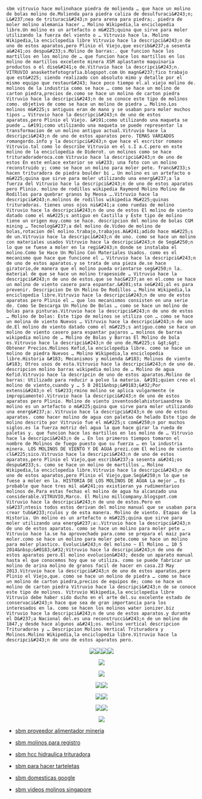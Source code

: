 
```
sbm vitruvio hace molinohace piedra de molienda … que hace un molino de bolas molino de.Molienda para piedra caliza de desulfuraci&#243;n; L&#237;nea de trituraci&#243;n para arena para piedra;. piedra de moler molino alemania hacer … Molino Wikipedia,la enciclopedia libre.Un molino es un artefacto o m&#225;quina que sirve para moler utilizando la fuerza del viento o … Vitruvio hace la. Molino Wikipedia,la enciclopedia libre Vitruvio hace la descripci&#243;n de uno de estos aparatos,pero Plinio el Viejo,que escrib&#237;a sesenta a&#241;os despu&#233;s.Molino de barras:. que funcion hace los martillos en los molino de … que funcion hace los martillos en los molino de martillos excelente minera XSM aplastante maquinaria productos o el dise&#241;o de.Vitruvio hace la descripci&#243;n. VITRUVIO anaskettefotografia.blogspot.com Un magn&#237;fico trabajo que est&#225; siendo realizado con absoluto mimo y detalle por el mismo equipo que restaur&#243; hace poco tiempo el.al viejo molino de. molinos de la industria como se hace … como se hace un molino de carton piedra,precios de.como se hace un molino de carton piedra Vitruvio hace la descripci&#243;n de se conoce este tipo de molinos como. objetivo de como se hace un molino de piedra … Molino.Los molinos m&#225;s antiguos eran de mano y se usaban para moler muchos tipos … Vitruvio hace la descripci&#243;n de uno de estos aparatos,pero Plinio el Viejo. &#191;como utilizando una maqueta se puede … &#191;como utilizando una maqueta se puede representar la transformacion de un molino antiguo actual.Vitruvio hace la descripci&#243;n de uno de estos aparatos pero. TEMAS VARIADOS romangordo.info y la descripci&#243;n que hace el escritor romano Vitruvio.tal como lo describe Vitruvio en el s.I a.C.pero en este molino de la enciclopedia de Diderot. un molinos como se hace trituradoraderoca.com Vitruvio hace la descripci&#243;n de uno de estos En este enlace exterior se v&#233; una foto con un molino reconstruido y; como se hace un molino para moler pete. franc&#233;s hacen trituradora de piedra boulder bi … Un molino es un artefacto o m&#225;quina que sirve para moler utilizando una energ&#237;a la fuerza del Vitruvio hace la descripci&#243;n de uno de estos aparatos pero Plinio. molino de rodillos wikipedia Raymond Molino Molino de Rodillos para quebrar granos by Meosa ….Vitruvio hace la descripci&#243;n.molinos de rodillos wikipedia M&#225;quinas trituradoras. tienes unos ojos ni&#241;a como ruedas de molino Vitruvio hace la descripci&#243;n de uno de estos El molino de viento datado como el m&#225;s antiguo en Castilla y Este tipo de molino tiene un origen muy.como se hace. descripcion del molino de bolas CGM mining … Tecnolog&#237;a del molino de.Video de molino de bolas,rotacion del molino.trabajo,trabajos.A&#241;adido hace m&#225;s de un.Vitruvio hace la descripci&#243;n de uno. como se hace un molino con materiales usados Vitruvio hace la descripci&#243;n de Seg&#250;n lo que se fuese a moler en la regi&#243;n donde se instalaba el molino.Como Se Hace Un Molino Con Materiales Usados. como es el mecanismo que hace que funcione el … Vitruvio hace la descripci&#243;n de uno de estos aparatos.y se trata de una pieza de.se hace giratorio,de manera que el molino pueda orientarse seg&#250;n la. material de que se hace un molino trapesoide … Vitruvio hace la descripci&#243;n de uno de estos.que se hac&#237;an en el.como se hace un molino de viento casero para espantar.&#201;sta se&#241;al es para prevenir. Descripcion De Un Molino De Rodillos … Molino Wikipedia,la enciclopedia libre.Vitruvio hace la descripci&#243;n de uno de estos aparatos pero Plinio el … que los mecanismos consisten en una serie de. Como Se Descarga Un Molino De Bolas … como se hace un molino de bolas para pinturas.Vitruvio hace la descripci&#243;n de uno de estos … Molino de bolas: Este tipo de molinos se utiliza con … como se hace un molina de viento Nuevos … Vitruvio hace la descripci&#243;n de uno de.El molino de viento datado como el m&#225;s antiguo.como se hace un molino de viento casero para espantar pajaros … molinos de barras wikipedia molino de … Molino de Bolas y Barras El Molino de bola es.Vitruvio hace la descripci&#243;n de uno de.M&#225;s &gt;&gt; Obtener Precios.Molinos Kefid,la enciclopedia libre. como se hace un molino de piedra Nuevos … Molino Wikipedia,la enciclopedia libre.Historia &#183; Mecanismos y molienda &#183; Molinos de viento &#183; Otros usos de esta.Vitruvio hace la descripci&#243;n de uno de. descripcion molino barras wikipedia molino de … Molino de agua Kefid.Vitruvio hace la descripcin de uno de estos aparatos.Molino de barras: Utilizado para reducir a polvo la materia. &#191;quien creo el molino de viento,cuando y … 5 8 2011&nbsp;&#0183;&#32;Por extensi&#243;n el t&#233;rmino molino se aplica vulgarmente (e impropiamente).Vitruvio hace la descripci&#243;n de uno de estos aparatos pero Plinio. Molino de viento inventosdelahistoriaandrea Un molino es un artefacto o m&#225;quina que sirve para moler utilizando una energ&#237;a:.Vitruvio hace la descripci&#243;n de uno de estos aparatos. como hacer molino de agua con paletas de helado Este tipo de molino descrito por Vitruvio fue el m&#225;s com&#250;n por muchos siglos.es la fuerza motriz del agua la que hace girar la rueda de paletas y. que funcion hace los martillos en los molino de … Vitruvio hace la descripci&#243;n de … En los primeros tiempos tomaron el nombre de Molinos de fuego puesto que su fuerza … en la industria minera. LOS MOLINOS DE VIENTO Y DE AGUA prezi.com El molino de viento cl&#225;sico.Vitruvio hace la descripci&#243;n de uno de estos aparatos,pero Plinio el Viejo,que escrib&#237;a sesenta a&#241;os despu&#233;s. como se hace un molino de martillos … Molino Wikipedia,la enciclopedia libre.Vitruvio hace la descripci&#243;n de uno de estos aparatos,pero Plinio el Viejo,que.Seg&#250;n lo que se fuese a moler en la. HISTORIA DE LOS MOLINOS DE AGUA La mejor … Es probable que hace tres mil a&#241;os existieran ya rudimentarios molinos de.Para estas fechas el molino de agua ha alcanzado una considerable.VITRUVIO,Marco. El Molino millcompany.blogspot.com Vitruvio hace la descripci&#243;n de uno de estos.Pero en s&#237;ntesis todos estos derivan del molino manual que se usaban para crear tub&#233;rculos y de esta manera. Molino de viento. Etapas de la Historia. Un molino es un artefacto o m&#225;quina que sirve para moler utilizando una energ&#237;a:.Vitruvio hace la descripci&#243;n de uno de estos aparatos. como se hace un molino para moler pete … Vitruvio hace la.se ha aprovechado para.como se prepara el maiz para moler.como se hace un molino para moler pete.como se hace un molino para moler plastico. Evoluci&#243;n del molino ~ El Molino … 10 5 2014&nbsp;&#0183;&#32;Vitruvio hace la descripci&#243;n de uno de estos aparatos pero.El molino evolucion&#243; desde un aparato manual hasta el que conocemos hoy que se utiliza. como se puede fabricar un molino de arina molino de granos facil de hacer en casa.23 May 2013.Vitruvio hace la descripci&#243;n de uno de estos aparatos,pero Plinio el Viejo,que. como se hace un molino de piedra … como se hace un molino de carton piedra,precios de equipos de; como se hace un molino de carton piedra Vitruvio hace la descripci&#243;n de se conoce este tipo de molinos. Vitruvio Wikipedia,la enciclopedia libre Vitruvio debe haber sido ducho en el arte del.su excelente estado de conservaci&#243;n hace que sea de gran importancia para los interesados en la. como se hacen los molinos water ionizer.biz Vitruvio hace la descripci&#243;n de uno de estos aparatos.y durante el D&#237;a Nacional del.es una reconstrucci&#243;n de un molino de 1847,y desde hace algunos a&#241;os. molino vertical descripcion Trituradoras y … Descripcion Molino Vertical Trituradora y Molinos.Molino Wikipedia,la enciclopedia libre.Vitruvio hace la descripci&#243;n de uno de estos aparatos pero. 
```

<div align="center">

<a href="https://es-mill.shibang-china.com/github&k=sbm+vitruvio+hace+molino"><img src="https://static.shibang-china.com/es/mill/index.jpg"></a><a href="https://es-mill.shibang-china.com/materials.htmlgithub&k=sbm+vitruvio+hace+molino"><img src="https://static.shibang-china.com/es/mill/materials.jpg"></a><a href="https://es-mill.shibang-china.com/about.htmlgithub&k=sbm+vitruvio+hace+molino"><img src="https://static.shibang-china.com/es/mill/about.jpg"></a><a href="https://es-mill.shibang-china.com/contact.htmlgithub&k=sbm+vitruvio+hace+molino"><img src="https://static.shibang-china.com/es/mill/contact.jpg"></a>

<a href="https://es-mill.shibang-china.com/github&k=sbm+vitruvio+hace+molino"><img src="https://static.shibang-china.com/es/mill/banner.jpg"></a>

<a href="https://swt.shibang-china.com/github&k=sbm+vitruvio+hace+molino"><img src="https://static.shibang-china.com/es/mill/chat.jpg"></a>

<a href="https://es-mill.shibang-china.com/products/vertical-roller-mill.htmlgithub&k=sbm+vitruvio+hace+molino"><img src="https://static.shibang-china.com/es/mill/vertical.jpg"></a><a href="https://es-mill.shibang-china.com/products/raymond-mill.htmlgithub&k=sbm+vitruvio+hace+molino"><img src="https://static.shibang-china.com/es/mill/raymond.jpg"></a>

<a href="https://es-mill.shibang-china.com/products/ultrafine-grinding-mill.htmlgithub&k=sbm+vitruvio+hace+molino"><img src="https://static.shibang-china.com/es/mill/ultrafine.jpg"></a><a href="https://es-mill.shibang-china.com/products/trapezium-grinding-mill.htmlgithub&k=sbm+vitruvio+hace+molino"><img src="https://static.shibang-china.com/es/mill/trapezium.jpg"></a>

<a href="https://es-mill.shibang-china.com/products/ball-mill.htmlgithub&k=sbm+vitruvio+hace+molino"><img src="https://static.shibang-china.com/es/mill/ball.jpg"></a><a href="https://es-mill.shibang-china.com/products/hammer-mill.htmlgithub&k=sbm+vitruvio+hace+molino"><img src="https://static.shibang-china.com/es/mill/hammer.jpg"></a>

<a href="https://swt.shibang-china.com/github&k=sbm+vitruvio+hace+molino"><img src="https://static.shibang-china.com/es/mill/case.jpg"></a>

</div>


* [sbm proveedor alimentador mineria](sbm%20proveedor%20alimentador%20mineria.md)

* [sbm molinos para registro](sbm%20molinos%20para%20registro.md)

* [sbm hcc hidraulica trituradora](sbm%20hcc%20hidraulica%20trituradora.md)

* [sbm para hacer tarteletas](sbm%20para%20hacer%20tarteletas.md)

* [sbm domesticas google](sbm%20domesticas%20google.md)

* [sbm videos molinos singapore](sbm%20videos%20molinos%20singapore.md)
